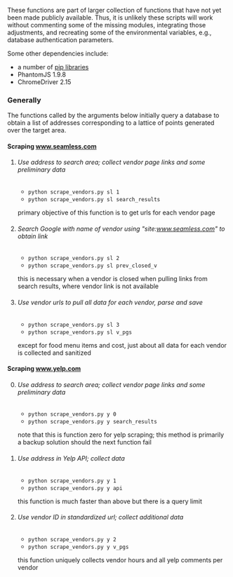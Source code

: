 These functions are part of larger collection of functions that 
have not yet been made publicly available. Thus, it is unlikely 
these scripts will work without commenting some of the missing
modules, integrating those adjustments, and recreating some of 
the environmental variables, e.g., database authentication parameters.

Some other dependencies include:

* a number of [pip libraries](http://pastebin.com/7maudUMn)
* PhantomJS 1.9.8
* ChromeDriver 2.15

### Generally
The functions called by the arguments below initially query a 
database to obtain a list of addresses corresponding to a lattice 
of points generated over the target area.

#### Scraping www.seamless.com

1. ###### Use address to search area; collect vendor page links and some preliminary data

	* `python scrape_vendors.py sl 1`
	* `python scrape_vendors.py sl search_results`

	primary objective of this function is to get urls 
    for each vendor page

2. ###### Search Google with name of vendor using "site:www.seamless.com" to obtain link

    * `python scrape_vendors.py sl 2`
    * `python scrape_vendors.py sl prev_closed_v`

	this is necessary when a vendor is closed when pulling links 
    from search results, where vendor link is not available 

3. ###### Use vendor urls to pull all data for each vendor, parse and save

    *  `python scrape_vendors.py sl 3`
    *  `python scrape_vendors.py sl v_pgs`

    except for food menu items and cost, just about all data for 
    each vendor is collected and sanitized


#### Scraping www.yelp.com

0. ###### Use address to search area; collect vendor page links and some preliminary data

	* `python scrape_vendors.py y 0`
	* `python scrape_vendors.py y search_results`

	note that this is function zero for yelp scraping; this 
    method is primarily a backup solution should the next 
    function fail

1. ###### Use address in Yelp API; collect data

	* `python scrape_vendors.py y 1`
	* `python scrape_vendors.py y api`

	this function is much faster than above but there is a query limit

2. ###### Use vendor ID in standardized url; collect additional data

	* `python scrape_vendors.py y 2`
	* `python scrape_vendors.py y v_pgs`

	this function uniquely collects vendor hours and 
    all yelp comments per vendor



